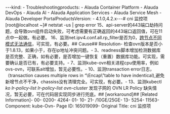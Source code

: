 ---kind:   - Troubleshootingproducts:    - Alauda Container Platform   - Alauda DevOps   - Alauda AI   - Alauda Application Services   - Alauda Service Mesh   - Alauda Developer PortalProductsVersion:   - 4.1.0,4.2.x---<!-- A type of document that involves encountering a fault, diag...it, performing root cause analysis, and providing solutions. --># cni 监控项[root@localhost ~]# netstat -us | grep error 15、api-server的443端口劫持问题，会导致ovn组件启动失败，可考虑需要有正确返回的443端口返回值，可在11点中一起做。有必要。 16、监测net.ipv4.conf.all.rp\_filter是否为0，[跨节点不同模式无法通信](/pages/viewpage.action?pageId=115518698)，可实现，有必要。## Cause## Resolution- 检查ovn版本是否小于1.8.13，如果小于，存在ip地址冲突问题。- 3、readness脚本增加检测数据库是否完整、正确，如有必要，是否增加一键恢复（重置）数据库功能。可实现，需要确认是否已有，有必要支持。- 7、监测kube-ovn相关进程cpu使用率，例如ovs-ovn，可联系ait增加，暂无必要性。- 10、监测transaction error日志，（transaction causes multiple rows in “\Encap\”table to have indentical),避免新增节点不干净，chassiss没有清理完全。可实现，有必要。- 13、监测kubectl *ko lr-policy-list lr-policy-list ovn-cluster* 发现子网的 OVN LR Policy 缺失情况，暂无必要，可在代码层实现同步进行兜底。## [workaround]## [Related Information]- 00- 0200- 4264- 01- 10- 21- /10GE/25GE- 13- 5254- 11563- Component: kube-Ovn- Page ID: 165019099- Original Title: cni 监控项